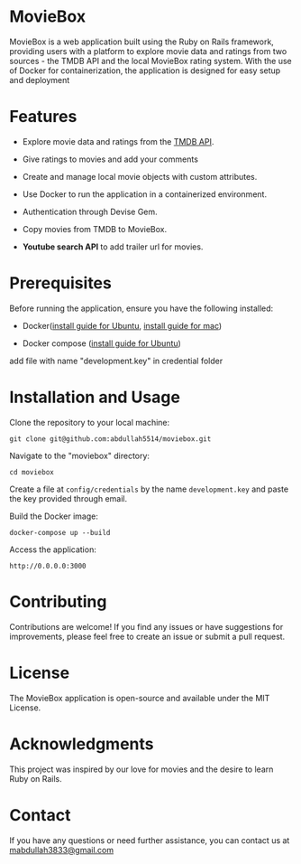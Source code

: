 
# MovieBox


MovieBox is a web application built using the Ruby on Rails framework, providing users with a platform to explore movie data and ratings from two sources - the TMDB API and the local MovieBox rating system. With the use of Docker for containerization, the application is designed for easy setup and deployment


# Features

- Explore movie data and ratings from the [TMDB API](https://developer.themoviedb.org/reference/movie-details).

- Give ratings to movies and add your comments

- Create and manage local movie objects with custom attributes. 

- Use Docker to run the application in a containerized environment. 

- Authentication through Devise Gem.

- Copy movies from TMDB to MovieBox.

- **Youtube search API** to add trailer url for movies.

# Prerequisites

Before running the application, ensure you have the following installed: 

- Docker([install guide for Ubuntu](https://www.digitalocean.com/community/tutorials/how-to-install-and-use-docker-on-ubuntu-20-04), [install guide for mac](https://docs.docker.com/desktop/install/mac-install/))

- Docker compose ([install guide for Ubuntu](https://docs.docker.com/desktop/install/mac-install/))


add file with name "development.key" in credential folder

# Installation and Usage 

Clone the repository to your local machine: 
 

    git clone git@github.com:abdullah5514/moviebox.git 
 

Navigate to the "moviebox" directory: 

    cd moviebox

Create a file at `config/credentials` by the name `development.key` and paste the key provided through email.
 
Build the Docker image: 

    docker-compose up --build
 

Access the application: 

    http://0.0.0.0:3000 


# Contributing 

Contributions are welcome! If you find any issues or have suggestions for improvements, please feel free to create an issue or submit a pull request. 

# License 

The MovieBox application is open-source and available under the MIT License. 

# Acknowledgments 

This project was inspired by our love for movies and the desire to learn Ruby on Rails. 
 

# Contact 

If you have any questions or need further assistance, you can contact us at mabdullah3833@gmail.com